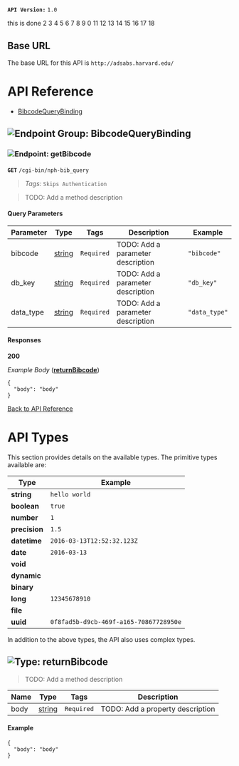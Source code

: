 # 

**`API Version:`** `1.0`

this is done
2
3
4
5
6
7
8
9
0
11
12
13
14
15
16
17
18



## Base URL

The base URL for this API is `http://adsabs.harvard.edu/`









# <a name="api_reference"></a>API Reference

* [BibcodeQueryBinding](#bibcode_query_binding)

## <a name="bibcode_query_binding"></a>![Endpoint Group: ](https://apidocs.io/img/class.png "BibcodeQueryBinding") BibcodeQueryBinding


### <a name="get_bibcode"></a>![Endpoint: ](https://apidocs.io/img/method.png "getBibcode") getBibcode


**`GET`** `/cgi-bin/nph-bib_query`

> *Tags:*  ``` Skips Authentication ``` 

> TODO: Add a method description




#### Query Parameters
| Parameter | Type | Tags | Description | Example |
|-----------|------| ---- |-------------| -------------------------------- |
| bibcode | [string](#api_types) |  ``` Required ```  | TODO: Add a parameter description | `"bibcode"` | 
| db_key | [string](#api_types) |  ``` Required ```  | TODO: Add a parameter description | `"db_key"` | 
| data_type | [string](#api_types) |  ``` Required ```  | TODO: Add a parameter description | `"data_type"` | 

#### Responses
**200** 


 *Example Body* (**[returnBibcode](#return_bibcode)**) 

```
{
  "body": "body"
}
```


[Back to API Reference](#api_reference)

# <a name="api_types"></a> API Types

This section provides details on the available types. The primitive types available are:

| Type | Example |
| ---- | -------- |
| **string** | `hello world` |
| **boolean** |	`true` |
| **number** | `1` |
| **precision** | `1.5` |
| **datetime** | `2016-03-13T12:52:32.123Z` |
| **date** | `2016-03-13` |
|**void** | |
| **dynamic** | |
| **binary** | |
| **long** | `12345678910` |
| **file** | |
| **uuid** | `0f8fad5b-d9cb-469f-a165-70867728950e` |


In addition to the above types, the API also uses complex types.
## <a name="return_bibcode"></a>![Type: ](https://apidocs.io/img/method.png "returnBibcode") returnBibcode



> TODO: Add a method description





| Name | Type | Tags | Description |
|-----------|------| ---- |-------------| 
| body | [string](#api_types) |  ``` Required ```  | TODO: Add a property description | 



#### Example
```
{
  "body": "body"
}
```




